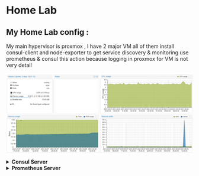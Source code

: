 # Home Lab

## My Home Lab config :
My main hypervisor is proxmox , I have 2 major VM all of them install consul-client and node-exporter to get service discovery & monitoring use prometheus & consul
this action because logging in proxmox for VM is not very detail

![Proxmox](images/proxmox.PNG)

<details><summary><b>Consul Server</b></summary>

![Consul server nodes](images/consul_node.PNG)
  
At its show I have 2 VM (rancher & ubentu) and pve is the proxmox server
  
![Consul server service](images/consul_service.png)
  
I have a lot of services and it increases 

</details>

<details><summary><b>Prometheus Server</b></summary>

![Prometheus server](images/Prometheus_targets.png)
  
all the node-exporter is up and working
